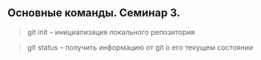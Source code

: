 ## Основные команды. Семинар 3.

>git init – инициализация локального репозитория

>git status – получить информацию от git о его текущем состоянии

